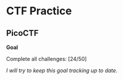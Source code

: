 # CTF Practice

## PicoCTF

**Goal**

Complete all challenges: [24/50]

*I will try to keep this goal tracking up to date.*
